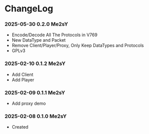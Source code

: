 # ChangeLog

### 2025-05-30 0.2.0 Me2sY
- Encode/Decode All The Protocols in V769
- New DataType and Packet
- Remove Client/Player/Proxy, Only Keep DataTypes and Protocols
- GPLv3 

### 2025-02-10 0.1.2 Me2sY
- Add Client
- Add Player

### 2025-02-09 0.1.1 Me2sY
- Add proxy demo

### 2025-02-08 0.1.0 Me2sY 
- Created